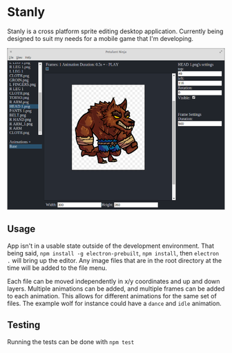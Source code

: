# Stanly

Stanly is a cross platform sprite editing desktop application.  Currently being designed to suit my needs for a mobile game that I'm developing.

![example](/lib/example.png)

## Usage

App isn't in a usable state outside of the development environment.  That being said, `npm install -g electron-prebuilt`, `npm install`, then `electron .` will bring up the editor.  Any image files that are in the root directory at the time will be added to the file menu.

Each file can be moved independently in x/y coordinates and up and down layers.  Multiple animations can be added, and multiple frames can be added to each animation.  This allows for different animations for the same set of files.  The example wolf for instance could have a `dance` and `idle` animation.

## Testing

Running the tests can be done with `npm test`
